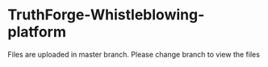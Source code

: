 # TruthForge-Whistleblowing-platform
Files are uploaded in master branch.
Please change branch to view the files
